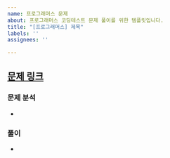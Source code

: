 ```yaml
---
name: 프로그래머스 문제
about: 프로그래머스 코딩테스트 문제 풀이를 위한 템플릿입니다.
title: "[프로그래머스] 제목"
labels: ''
assignees: ''

---
```


## [문제 링크](https://school.programmers.co.kr/learn/courses/30/lessons/번호)

### 문제 분석
-

### 풀이
-

